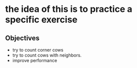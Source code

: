 # the idea of this is to practice a specific exercise
## Objectives
- try to count corner cows
- try to count cows with neighbors.
- improve performance
